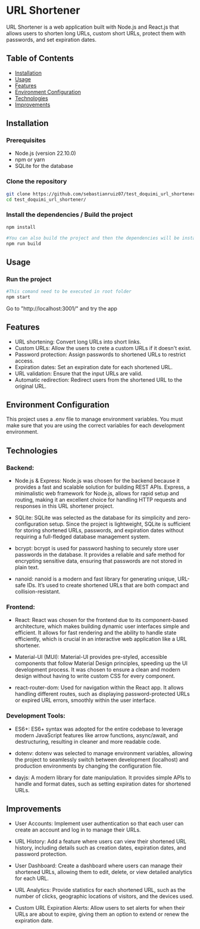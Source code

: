 # URL Shortener

URL Shortener is a web application built with Node.js and React.js that allows users to shorten long URLs, custom short URLs, protect them with passwords, and set expiration dates.

## Table of Contents

- [Installation](#installation)
- [Usage](#usage)
- [Features](#features)
- [Environment Configuration](#environment-configuration)
- [Technologies](#technologies)
- [Improvements](#improvements)


## Installation

### Prerequisites

- Node.js (version 22.10.0)
- npm or yarn
- SQLite for the database

### Clone the repository

```bash
git clone https://github.com/sebastianruiz07/test_doquimi_url_shortener.git
cd test_doquimi_url_shortener/
```

### Install the dependencies / Build the project

```bash
npm install

#You can also build the project and then the dependencies will be installed.
npm run build
```


## Usage

### Run the project

```bash
#This comand need to be executed in root folder
npm start
```
Go to "http://localhost:3001/" and try the app


## Features

- URL shortening: Convert long URLs into short links.
- Custom URLs: Allow the users to crete a custom URLs if it doesn't exist.
- Password protection: Assign passwords to shortened URLs to restrict access.
- Expiration dates: Set an expiration date for each shortened URL.
- URL validation: Ensure that the input URLs are valid.
- Automatic redirection: Redirect users from the shortened URL to the original URL.

## Environment Configuration

This project uses a .env file to manage environment variables. You must make sure that you are using the correct variables for each development environment.


## Technologies

### Backend:

- Node.js & Express: Node.js was chosen for the backend because it provides a fast and scalable solution for building REST APIs. Express, a minimalistic web framework for Node.js, allows for rapid setup and routing, making it an excellent choice for handling HTTP requests and responses in this URL shortener project.

- SQLite: SQLite was selected as the database for its simplicity and zero-configuration setup. Since the project is lightweight, SQLite is sufficient for storing shortened URLs, passwords, and expiration dates without requiring a full-fledged database management system.

- bcrypt: bcrypt is used for password hashing to securely store user passwords in the database. It provides a reliable and safe method for encrypting sensitive data, ensuring that passwords are not stored in plain text.

- nanoid: nanoid is a modern and fast library for generating unique, URL-safe IDs. It’s used to create shortened URLs that are both compact and collision-resistant.

### Frontend:
- React: React was chosen for the frontend due to its component-based architecture, which makes building dynamic user interfaces simple and efficient. It allows for fast rendering and the ability to handle state efficiently, which is crucial in an interactive web application like a URL shortener.

- Material-UI (MUI): Material-UI provides pre-styled, accessible components that follow Material Design principles, speeding up the UI development process. It was chosen to ensure a clean and modern design without having to write custom CSS for every component.

- react-router-dom: Used for navigation within the React app. It allows handling different routes, such as displaying password-protected URLs or expired URL errors, smoothly within the user interface.

### Development Tools:
- ES6+: ES6+ syntax was adopted for the entire codebase to leverage modern JavaScript features like arrow functions, async/await, and destructuring, resulting in cleaner and more readable code.

- dotenv: dotenv was selected to manage environment variables, allowing the project to seamlessly switch between development (localhost) and production environments by changing the configuration file.

- dayjs: A modern library for date manipulation. It provides simple APIs to handle and format dates, such as setting expiration dates for shortened URLs.


## Improvements

- User Accounts: Implement user authentication so that each user can create an account and log in to manage their URLs.

- URL History: Add a feature where users can view their shortened URL history, including details such as creation dates, expiration dates, and password protection.

- User Dashboard: Create a dashboard where users can manage their shortened URLs, allowing them to edit, delete, or view detailed analytics for each URL.

- URL Analytics: Provide statistics for each shortened URL, such as the number of clicks, geographic locations of visitors, and the devices used.

- Custom URL Expiration Alerts: Allow users to set alerts for when their URLs are about to expire, giving them an option to extend or renew the expiration date.